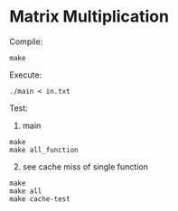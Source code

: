 # Matrix Multiplication

Compile:
```
make
```

Execute:
```
./main < in.txt
```

Test:
1. main
```
make
make all_function
```
2. see cache miss of single function
```
make
make all
make cache-test
```
